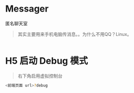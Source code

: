 # Messager

匿名聊天室

> 其实主要用来手机电脑传消息。。为什么不用QQ？Linux。

```bash

```

# H5 启动 Debug 模式

> 右下角启用虚拟控制台

```bash
<前端页面 url>?debug
```
